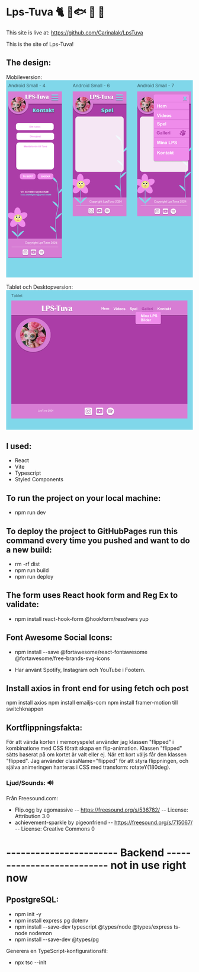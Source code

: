 # Lps-Tuva 🐈 🦜🐟 🐢 🐶

This site is live at: https://github.com/Carinalak/LpsTuva

This is the site of Lps-Tuva! 

## The design:
Mobileversion:
![Mobilversion i Figma](src/assets/screenshots/Mobil.png)  

Tablet och Desktopversion:
![Tabletversion i Figma](src/assets/screenshots/Tablet.png)


## I used:
- React
- Vite
- Typescript
- Styled Components


## To run the project on your local machine:

- npm run dev

## To deploy the project to GitHubPages run this command every time you pushed and want to do a new build: 

- rm -rf dist
- npm run build
- npm run deploy

## The form uses React hook form and Reg Ex to validate:

- npm install react-hook-form @hookform/resolvers yup

## Font Awesome Social Icons:

- npm install --save @fortawesome/react-fontawesome @fortawesome/free-brands-svg-icons

- Har använt Spotify, Instagram och YouTube i Footern. 

## Install axios in front end for using fetch och post
npm install axios
npm install emailjs-com
npm install framer-motion till switchknappen


## Kortflippningsfakta:
För att vända korten i memoryspelet använder jag klassen "flipped" i kombinatione med CSS föratt skapa en flip-animation. Klassen "flipped" sätts baserat på om kortet är valt eller ej. När ett kort väljs får den klassen "flipped". Jag använder className="flipped" för att styra flippningen, och själva animeringen hanteras i CSS med transform: rotateY(180deg).

### Ljud/Sounds: 🔊

Från Freesound.com:
- Flip.ogg by egomassive -- https://freesound.org/s/536782/ -- License: Attribution 3.0
- achievement-sparkle by pigeonfriend -- https://freesound.org/s/715067/ -- License: Creative Commons 0



# ----------------------- Backend -------------------------- not in use right now

## PpostgreSQL:

- npm init -y
- npm install express pg dotenv
- npm install --save-dev typescript @types/node @types/express ts-node nodemon
- npm install --save-dev @types/pg


Generera en TypeScript-konfigurationsfil:
- npx tsc --init



